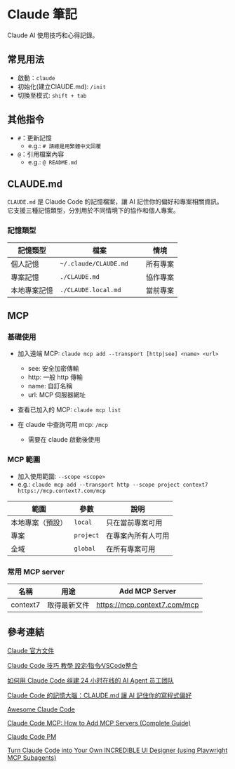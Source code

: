 # Claude 筆記

Claude AI 使用技巧和心得記錄。

## 常見用法

* 啟動：`claude`
* 初始化(建立ClAUDE.md): `/init`
* 切換至模式: `shift + tab`

## 其他指令

* `#`：更新記憶
  * e.g.: `# 請總是用繁體中文回覆`
* `@`：引用檔案內容
  * e.g.: `@ README.md`

## CLAUDE.md 

`CLAUDE.md` 是 Claude Code 的記憶檔案，讓 AI 記住你的偏好和專案相關資訊。它支援三種記憶類型，分別用於不同情境下的協作和個人專案。

### 記憶類型
| 記憶類型     | 檔案                   | 情境     |
| ------------ | ---------------------- | -------- |
| 個人記憶     | `~/.claude/CLAUDE.md	` | 所有專案 |
| 專案記憶     | `./CLAUDE.md	`         | 協作專案 |
| 本地專案記憶 | `./CLAUDE.local.md`    | 當前專案 |

## MCP 
### 基礎使用
* 加入遠端 MCP: ``` claude mcp add --transport [http|see] <name> <url> ```
  * see: 安全加密傳輸
  * http: 一般 http 傳輸
  * name: 自訂名稱
  * url: MCP 伺服器網址
  
* 查看已加入的 MCP: ``` claude mcp list ```
* 在 claude 中查詢可用 mcp: `/mcp`
    * 需要在 claude 啟動後使用

### MCP 範圍
* 加入使用範圍: `--scope <scope>`
* e.g.: `claude mcp add --transport http --scope project context7 https://mcp.context7.com/mcp` 
  
| 範圍             | 參數      | 說明               |
| ---------------- | --------- | ------------------ |
| 本地專案（預設） | `local`   | 只在當前專案可用   |
| 專案             | `project` | 在專案內所有人可用 |
| 全域             | `global`  | 在所有專案可用     |

### 常用 MCP server

| 名稱     | 用途         | Add MCP Server               |
| -------- | ------------ | ---------------------------- |
| context7 | 取得最新文件 | https://mcp.context7.com/mcp |


## 參考連結
[Claude 官方文件](https://docs.claude.com/zh-TW/docs/claude-code/mcp)

[Claude Code 技巧 教學 設定⁄指令⁄VSCode整合](https://www.youtube.com/watch?v=O9R5VwbxQdc)

[如何用 Claude Code 组建 24 小时在线的 AI Agent 员工团队](https://www.youtube.com/watch?v=QI-5-pxw-MY)

[Claude Code 的記憶大腦：CLAUDE.md 讓 AI 記住你的寫程式偏好](https://haosquare.com/claude-code-claude-md-intro/)

[Awesome Claude Code](https://github.com/hesreallyhim/awesome-claude-code)

[Claude Code MCP: How to Add MCP Servers (Complete Guide)](https://www.youtube.com/watch?v=DfWHX7kszQI)

[Claude Code PM](https://github.com/automazeio/ccpm)

[Turn Claude Code into Your Own INCREDIBLE UI Designer (using Playwright MCP Subagents)](https://www.youtube.com/watch?v=xOO8Wt_i72s)